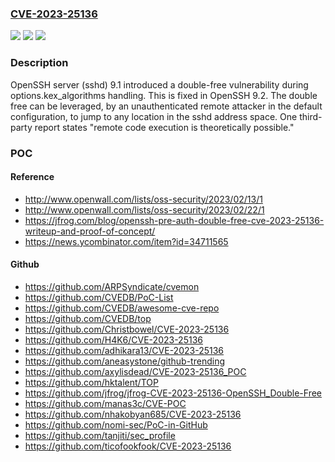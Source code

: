 ### [CVE-2023-25136](https://cve.mitre.org/cgi-bin/cvename.cgi?name=CVE-2023-25136)
![](https://img.shields.io/static/v1?label=Product&message=n%2Fa&color=blue)
![](https://img.shields.io/static/v1?label=Version&message=n%2Fa&color=blue)
![](https://img.shields.io/static/v1?label=Vulnerability&message=n%2Fa&color=brighgreen)

### Description

OpenSSH server (sshd) 9.1 introduced a double-free vulnerability during options.kex_algorithms handling. This is fixed in OpenSSH 9.2. The double free can be leveraged, by an unauthenticated remote attacker in the default configuration, to jump to any location in the sshd address space. One third-party report states "remote code execution is theoretically possible."

### POC

#### Reference
- http://www.openwall.com/lists/oss-security/2023/02/13/1
- http://www.openwall.com/lists/oss-security/2023/02/22/1
- https://jfrog.com/blog/openssh-pre-auth-double-free-cve-2023-25136-writeup-and-proof-of-concept/
- https://news.ycombinator.com/item?id=34711565

#### Github
- https://github.com/ARPSyndicate/cvemon
- https://github.com/CVEDB/PoC-List
- https://github.com/CVEDB/awesome-cve-repo
- https://github.com/CVEDB/top
- https://github.com/Christbowel/CVE-2023-25136
- https://github.com/H4K6/CVE-2023-25136
- https://github.com/adhikara13/CVE-2023-25136
- https://github.com/aneasystone/github-trending
- https://github.com/axylisdead/CVE-2023-25136_POC
- https://github.com/hktalent/TOP
- https://github.com/jfrog/jfrog-CVE-2023-25136-OpenSSH_Double-Free
- https://github.com/manas3c/CVE-POC
- https://github.com/nhakobyan685/CVE-2023-25136
- https://github.com/nomi-sec/PoC-in-GitHub
- https://github.com/tanjiti/sec_profile
- https://github.com/ticofookfook/CVE-2023-25136

